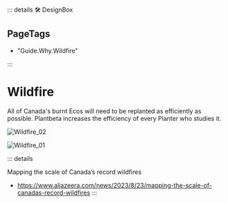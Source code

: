 ::: details 🛠 <dev>DesignBox</dev> 

<h2>PageTags</h2>

- "Guide.Why.Wildfire"

:::

# Wildfire

All of Canada's burnt Ecos will need to be replanted as efficiently as possible. Plantbeta increases the efficiency of every Planter who studies it.


![Wildfire_02](/Wildfire_02.png)


![Wildfire_01](/Wildfire_01.png)


::: details

Mapping the scale of Canada’s record wildfires
- https://www.aljazeera.com/news/2023/8/23/mapping-the-scale-of-canadas-record-wildfires
:::